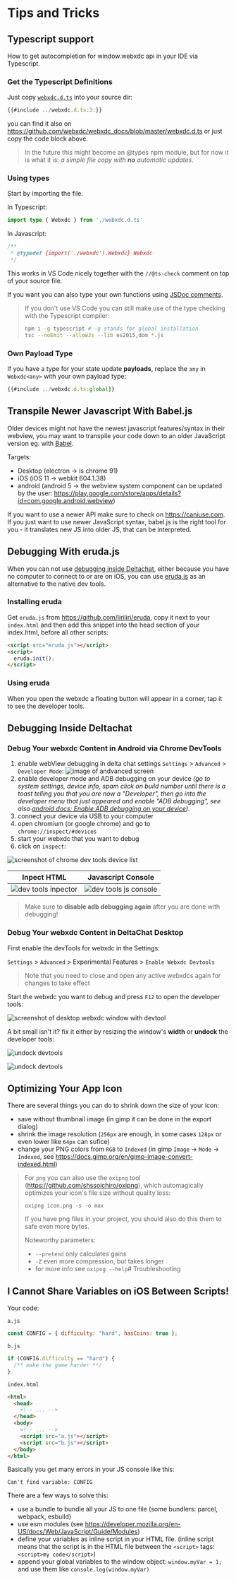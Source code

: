 # Tips and Tricks 


## Typescript support

How to get autocompletion for window.webxdc api in your IDE via Typescript.

### Get the Typescript Definitions

Just copy [`webxdc.d.ts`](https://github.com/webxdc/webxdc_docs/blob/master/webxdc.d.ts) into your source dir:

```typescript
{{#include ../webxdc.d.ts:3:}}
```

you can find it also on <https://github.com/webxdc/webxdc_docs/blob/master/webxdc.d.ts> or just copy the code block above.

> In the future this might become an @types npm module, but for now it is what it is: _a simple file copy with **no** automatic updates_.

### Using types

Start by importing the file.

In Typescript: 

```typescript
import type { Webxdc } from './webxdc.d.ts'
```

In Javascript:

```javascript
/**
 * @typedef {import('./webxdc').Webxdc} Webxdc
 */
```

This works in VS Code nicely together with the `//@ts-check` comment on top of your source file.

If you want you can also type your own functions using [JSDoc comments](https://jsdoc.app/).

> If you don't use VS Code you can still make use of the type checking with the Typescript compiler:
>
> ```sh
> npm i -g typescript # -g stands for global installation
> tsc --noEmit --allowJs --lib es2015,dom *.js
> ```

### Own Payload Type

If you have a type for your state update **payloads**, replace the `any` in `Webxdc<any>` with your own payload type:

```typescript
{{#include ../webxdc.d.ts:global}}
```


## Transpile Newer Javascript With Babel.js

Older devices might not have the newest javascript features/syntax in their webview, you may want to transpile your code down to an older JavaScript version eg. with [Babel](https://babeljs.io).

Targets:

- Desktop (electron -> is chrome 91)
- iOS (iOS 11 -> webkit 604.1.38)
- android (android 5 -> the webview system component can be updated by the user: <https://play.google.com/store/apps/details?id=com.google.android.webview>)

If you want to use a newer API make sure to check on <https://caniuse.com>. If you just want to use newer JavaScript syntax, babel.js is the right tool for you - it translates new JS into older JS, that can be interpreted.



## Debugging With eruda.js

When you can not use [debugging inside Deltachat](05_03_debugging_in_deltachat.md), either because you have no computer to connect to or are on iOS, you can use [eruda.js](https://github.com/liriliri/eruda) as an alternative to the native dev tools.

### Installing eruda

Get `eruda.js` from https://github.com/liriliri/eruda, copy it next to your `index.html` and then add this snippet into the head section of your index.html, before all other scripts:

```html
<script src="eruda.js"></script>
<script>
  eruda.init();
</script>
```

### Using eruda

When you open the webxdc a floating button will appear in a corner, tap it to see the developer tools.


## Debugging Inside Deltachat

### Debug Your webxdc Content in Android via Chrome DevTools

1. enable webView debugging in delta chat settings `Settings` > `Advanced` > `Developer Mode`: <img alt="image of andvanced screen" src="images/android_remote_debug_enable.png" style="max-height:40vh" />
1. enable developer mode and ADB debugging on your device _(go to system settings, device info, spam click on build number until there is a toast telling you that you are now a "Developer", then go into the developer menu that just appeared and enable "ADB debugging", see also [android docs: Enable ADB debugging on your device](https://developer.android.com/studio/command-line/adb#Enabling))._
1. connect your device via USB to your computer
1. open chromium (or google chrome) and go to `chrome://inspect/#devices`
1. start your webxdc that you want to debug
1. click on `inspect`:

<p>
<img
src="images/android_remote_debug_list.png"
alt="screenshot of chrome dev tools device list"
style="max-height:40vh"
/>
</p>

| Inpect HTML                                                      | Javascript Console                                               |
| ---------------------------------------------------------------- | ---------------------------------------------------------------- |
| ![dev tools inpector](images/android_remote_debug_inspector.png) | ![dev tools js console](images/android_remote_debug_console.png) |

> Make sure to **disable adb debugging again** after you are done with debugging!

### Debug Your webxdc Content in DeltaChat Desktop

First enable the devTools for webxdc in the Settings:

`Settings` > `Advanced` > Experimental Features > `Enable Webxdc Devtools`

> Note that you need to close and open any active webxdcs again for changes to take effect

Start the webxdc you want to debug and press `F12` to open the developer tools:

<p>
<img
src="images/desktop_debug_open.png"
alt="screenshot of desktop webxdc window with devtool"
style="max-height:40vh"
/>
</p>

A bit small isn't it? fix it either by resizing the window's **width** or **undock** the developer tools:

<p>
<img
src="images/desktop_debug_undock.png"
alt="undock devtools"
style="max-height:40vh"
/>
</p>

<p>
<img
src="images/desktop_debug_extra_window.png"
alt="undock devtools"
style="max-height:40vh"
/>
</p>



## Optimizing Your App Icon

There are several things you can do to shrink down the size of your icon:

- save without thumbnail image (in gimp it can be done in the export dialog)
- shrink the image resolution (`256px` are enough, in some cases `128px` or even lower like `64px` can sufice)
- change your PNG colors from `RGB` to `Indexed` (in gimp `Image` -> `Mode` -> `Indexed`, see <https://docs.gimp.org/en/gimp-image-convert-indexed.html>)


> For `png` you can also use the `oxipng` tool (<https://github.com/shssoichiro/oxipng>), which automagically optimizes your icon's file size without quality loss:
> ```
> oxipng icon.png -s -o max
> ```
> 
> If you have png files in your project, you should also do this them to safe even more bytes.
>
> Noteworthy parameters:
> - `--pretend` only calculates gains
> - `-Z` even more compression, but takes longer
> - for more info see `oxipng --help`# Troubleshooting


## I Cannot Share Variables on iOS Between Scripts!

Your code:

`a.js`

```js
const CONFIG = { difficulty: "hard", hasCoins: true };
```

`b.js`

```js
if (CONFIG.difficulty == "hard") {
  /** make the game harder **/
}
```

`index.html`

```html
<html>
  <head>
    <!-- ... -->
  </head>
  <body>
    <!-- ... -->
    <script src="a.js"></script>
    <script src="b.js"></script>
  </body>
</html>
```

Basically you get many errors in your JS console like this:

```
Can't find variable: CONFIG
```

There are a few ways to solve this:

- use a bundle to bundle all your JS to one file (some bundlers: parcel, webpack, esbuild)
- use esm modules (see <https://developer.mozilla.org/en-US/docs/Web/JavaScript/Guide/Modules>)
- define your variables as inline script in your HTML file. (inline script means that the script is in the HTML file between the `<script>` tags: `<script>my code</script>`)
- append your global variables to the window object: `window.myVar = 1;` and use them like `console.log(window.myVar)`
